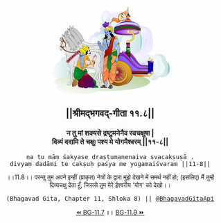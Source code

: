 <center><img src="../../asset/BG.png" alt="#API #bhagavadgitaapi #slok #nodejs #js #api #gitaapi #krishna #hinduism #vedic #ISKCON #shreemadbhagavadgita #technology"/>
<h2>||श्रीमद्‍भगवद्‍-गीता ११.८||</h2>
<h3>न तु मां शक्यसे द्रष्टुमनेनैव स्वचक्षुषा |<br/>दिव्यं ददामि ते चक्षुः पश्य मे योगमैश्वरम् ||११-८||</h3>
<pre>na tu māṃ śakyase draṣṭumanenaiva svacakṣuṣā .<br/>divyaṃ dadāmi te cakṣuḥ paśya me yogamaiśvaram ||11-8||</pre>
<p>।।11.8।। परन्तु तुम अपने इन्हीं (प्राकृत) नेत्रों के द्वारा मुझे देखने में समर्थ नहीं हो; (इसलिए) मैं तुम्हें दिव्यचक्षु देता हूँ, जिससे तुम मेरे ईश्वरीय 'योग' को देखो।।</p>
<pre>(Bhagavad Gita, Chapter 11, Shloka 8) || <a href="https://twitter.com/bhagavadgitaapi">@BhagavadGitaApi</a></pre><a href="../../11/7">⏪  BG-11.7</a><b>        ।।        </b><a href="../../11/9">BG-11.9  ⏩</a></center>